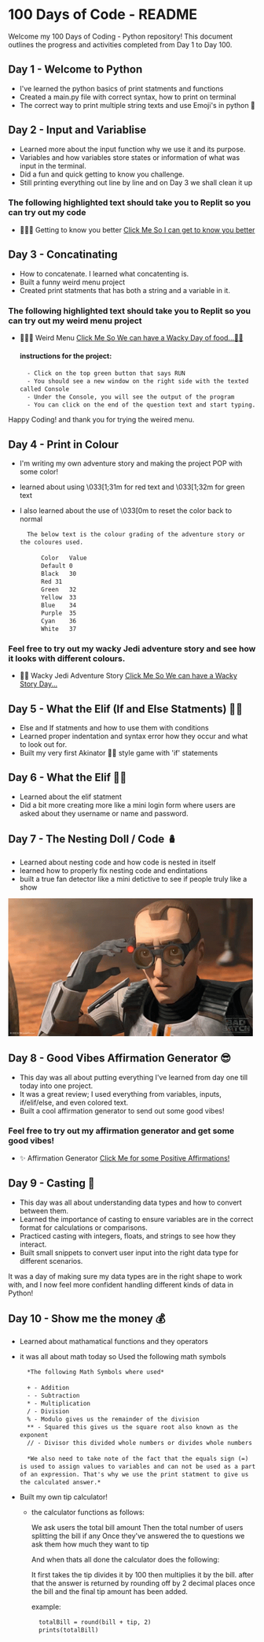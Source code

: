 # 100 Days of Code - README

Welcome my 100 Days of Coding - Python repository! This document outlines the progress and activities completed from Day 1 to Day 100.

## Day 1 - Welcome to Python 

- I've learned the python basics of print statments and functions 
- Created a main.py file with correct syntax, how to print on terminal
- The correct way to print multiple string texts and use Emoji's in python 🥳


##  Day 2 - Input and Variablise

- Learned more about the input function why we use it and its purpose.
- Variables and how variables store states or information of what was input in the terminal.
- Did a fun and quick getting to know you challenge.
- Still printing everything out line by line and on Day 3 we shall clean it up

<h3>The following highlighted text should take you to Replit so you can try out my code</h3>

- 👨🏽‍💻 Getting to know you better [Click Me So I can get to know you better](https://replit.com/@richardsonrowen/day2100-days)

## Day 3 - Concatinating 

- How to concatenate. I learned what concatenting is.
- Built a funny weird menu project 
- Created print statments that has both a string and a variable in it.

<h3>The following highlighted text should take you to Replit so you can try out my weird menu project</h3>

- 👨🏽‍💻 Weird Menu [Click Me So We can have a Wacky Day of food...🍌🥝 ](https://replit.com/@richardsonrowen/day3100-days)

    <h4>instructions for the project:</h4>

        - Click on the top green button that says RUN
        - You should see a new window on the right side with the texted called Console
        - Under the Console, you will see the output of the program
        - You can click on the end of the question text and start typing.

Happy Coding! and thank you for trying the weired menu. 

## Day 4 - Print in Colour

- I'm writing my own adventure story and making the project POP with some color!
- learned about using \033[1;31m for red text and \033[1;32m for green text
- I also learned about the use of \033[0m to reset the color back to normal

        The below text is the colour grading of the adventure story or the coloures used.

            Color	Value
            Default	0
            Black	30
            Red	31
            Green	32
            Yellow	33
            Blue	34
            Purple	35
            Cyan	36
            White	37

<h3>Feel free to try out my wacky Jedi adventure story and see how it looks with different colours.</h3>

- 📕📖 Wacky Jedi Adventure Story [Click Me So We can have a Wacky Story Day...](https://replit.com/@richardsonrowen/day4100-days)

## Day 5 - What the Elif (If and Else Statments) 🧝🏽

- Else and If statments and how to use them with conditions 
- Learned proper indentation and syntax error how they occur and what to look out for.
- Built my very first Akinator 🧞‍♂️ style game with 'if' statements

## Day 6 - What the Elif 🧝🏽

- Learned about the elif statment
- Did a bit more creating more like a mini login form where users are asked about they username or name and password.

## Day 7 - The Nesting Doll / Code 🪆

- Learned about nesting code and how code is nested in itself
- learned how to properly fix nesting code and endintations
- built a true fan detector like a mini detictive to see if people truly like a show 

![alt text](image.png)

## Day 8 - Good Vibes Affirmation Generator 😎

- This day was all about putting everything I've learned from day one till today into one project.
- It was a great review; I used everything from variables, inputs, if/elif/else, and even colored text.
- Built a cool affirmation generator to send out some good vibes!

<h3>Feel free to try out my affirmation generator and get some good vibes!</h3>

- ✨ Affirmation Generator [Click Me for some Positive Affirmations!](https://replit.com/@richardsonrowen/day8100-days)

## Day 9 - Casting 🔄

- This day was all about understanding data types and how to convert between them.
- Learned the importance of casting to ensure variables are in the correct format for calculations or comparisons.
- Practiced casting with integers, floats, and strings to see how they interact.
- Built small snippets to convert user input into the right data type for different scenarios.

It was a day of making sure my data types are in the right shape to work with, and I now feel more confident handling different kinds of data in Python!

## Day 10 - Show me the money 💰

- Learned about mathamatical functions and they operators 
- it was all about math today so Used the following math symbols 

        *The following Math Symbols where used*

        + - Addition
        - - Subtraction
        * - Multiplication
        / - Division
        % - Modulo gives us the remainder of the division
        ** - Squared this gives us the square root also known as the exponent
        // - Divisor this divided whole numbers or divides whole numbers

        *We also need to take note of the fact that the equals sign (=) is used to assign values to variables and can not be used as a part of an expression. That's why we use the print statment to give us the calculated answer.*

- Built my own tip calculator! 
    - the calculator functions as follows:

        We ask users the total bill amount
        Then the total number of users splitting the bill if any
        Once they've answered the to questions we ask them how much they want to tip

        And when thats all done the calculator does the following:

        It first takes the tip divides it by 100 then multiplies it by the bill.
        after that the answer is returned by rounding off by 2 decimal places once the 
        bill and the final tip amount has been added. 

        example:

            totalBill = round(bill + tip, 2)
            prints(totalBill)

